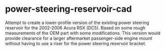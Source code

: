 # power-steering-reservoir-cad

Attempt to create a lower-profile version of the existing power steering reservoir for the 2002-2006 Acura RSX (DC5). Based on some rough measurements of the OEM part with some modifications. This version would provide clearance for a larger aftermarket passenger-side engine mount without having to use a riser for the power steering reservoir bracket.
